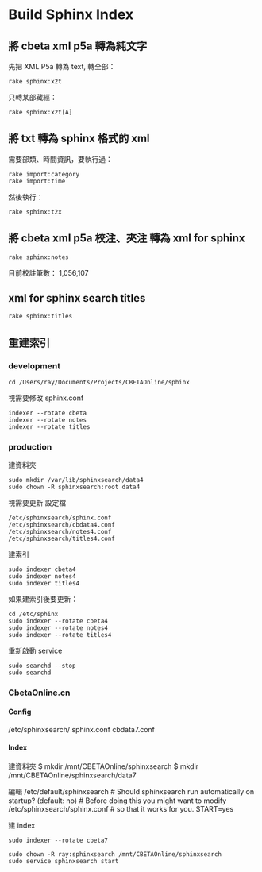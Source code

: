 # Build Sphinx Index

## 將 cbeta xml p5a 轉為純文字

先把 XML P5a 轉為 text, 轉全部：

    rake sphinx:x2t

只轉某部藏經：

    rake sphinx:x2t[A]

## 將 txt 轉為 sphinx 格式的 xml

需要部類、時間資訊，要執行過：

    rake import:category
    rake import:time

然後執行：

    rake sphinx:t2x

## 將 cbeta xml p5a 校注、夾注 轉為 xml for sphinx

    rake sphinx:notes

目前校註筆數： 1,056,107

## xml for sphinx search titles

    rake sphinx:titles

## 重建索引

### development

    cd /Users/ray/Documents/Projects/CBETAOnline/sphinx

視需要修改 sphinx.conf

    indexer --rotate cbeta
    indexer --rotate notes
    indexer --rotate titles

### production

建資料夾

    sudo mkdir /var/lib/sphinxsearch/data4
    sudo chown -R sphinxsearch:root data4

視需要更新 設定檔

    /etc/sphinxsearch/sphinx.conf
    /etc/sphinxsearch/cbdata4.conf
    /etc/sphinxsearch/notes4.conf
    /etc/sphinxsearch/titles4.conf

建索引

    sudo indexer cbeta4
    sudo indexer notes4
    sudo indexer titles4

如果建索引後要更新：

    cd /etc/sphinx
    sudo indexer --rotate cbeta4
    sudo indexer --rotate notes4
    sudo indexer --rotate titles4

重新啟動 service

    sudo searchd --stop
    sudo searchd

### CbetaOnline.cn

#### Config

/etc/sphinxsearch/
sphinx.conf
cbdata7.conf

#### Index

建資料夾
    $ mkdir /mnt/CBETAOnline/sphinxsearch
    $ mkdir /mnt/CBETAOnline/sphinxsearch/data7

編輯 /etc/default/sphinxsearch
    # Should sphinxsearch run automatically on startup? (default: no)
    # Before doing this you might want to modify /etc/sphinxsearch/sphinx.conf
    # so that it works for you.
    START=yes

建 index

    sudo indexer --rotate cbeta7

    sudo chown -R ray:sphinxsearch /mnt/CBETAOnline/sphinxsearch
    sudo service sphinxsearch start
